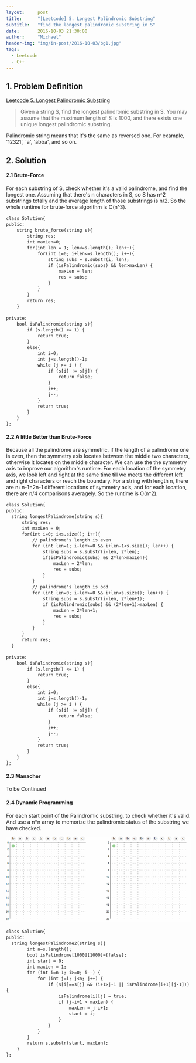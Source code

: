 ```yaml
---
layout:     post
title:      "[Leetcode] 5. Longest Palindromic Substring"
subtitle:   "find the longest palindromic substring in S"
date:       2016-10-03 21:30:00
author:     "Michael"
header-img: "img/in-post/2016-10-03/bg1.jpg"
tags:
  - Leetcode
  - C++
---
```


## 1. Problem Definition

[Leetcode 5. Longest Palindromic Substring](https://leetcode.com/problems/longest-palindromic-substring/)

> Given a string S, find the longest palindromic substring in S. You may assume that the maximum length of S is 1000, and there exists one unique longest palindromic substring.

Palindromic string means that it's the same as reversed one. For example, '12321', 'a', 'abba', and so on.

## 2. Solution  

<p></p>

#### 2.1 Brute-Force ####

For each substring of S, check whether it's a valid palindrome, and find the longest one. Assuming that there's n characters in S, so S has n^2 substrings totally and the average length of those substrings is n/2. So the whole runtime for brute-force algorithm is O(n^3).

````
class Solution{
public:
    string brute_force(string s){
        string res;
        int maxLen=0;
        for(int len = 1; len<=s.length(); len++){
            for(int i=0; i+len<=s.length(); i++){
                string subs = s.substr(i, len);
                if (isPalindromic(subs) && len>maxLen) {
                    maxLen = len;
                    res = subs;
                }
            }
        }
        return res;
    }

private:
    bool isPalindromic(string s){
        if (s.length() <= 1) {
            return true;
        }
        else{
            int i=0;
            int j=s.length()-1;
            while (j >= i ) {
                if (s[i] != s[j]) {
                    return false;
                }
                i++;
                j--;
            }
            return true;
        }
    }
};
````

#### 2.2 A little Better than Brute-Force ####

Because all the palindrome are symmetric, if the length of a palindrome one is even, then the symmetry axis locates between the middle two characters, otherwise it locates on the middle character. We can use the the symmetry axis to improve our algorithm's runtime. For each location of the symmetry axis, we look left and right at the same time till we meets the different left and right characters or reach the boundary. For a string with length n, there are n+n-1=2n-1 different locations of symmetry axis, and for each location, there are n/4 comparisons averagely. So the runtime is O(n^2).

````
class Solution{
public:
  string longestPalindrome(string s){
      string res;
      int maxLen = 0;
      for(int i=0; i<s.size(); i++){
          // palindrome's length is even
          for (int len=1; i-len>=0 && i+len-1<s.size(); len++) {
              string subs = s.substr(i-len, 2*len);
              if(isPalindromic(subs) && 2*len>maxLen){
                  maxLen = 2*len;
                  res = subs;
              }
          }
          // palindrome's length is odd
          for (int len=0; i-len>=0 && i+len<s.size(); len++) {
              string subs = s.substr(i-len, 2*len+1);
              if (isPalindromic(subs) && (2*len+1)>maxLen) {
                  maxLen = 2*len+1;
                  res = subs;
              }
          }
      }
      return res;
  }

private:
    bool isPalindromic(string s){
        if (s.length() <= 1) {
            return true;
        }
        else{
            int i=0;
            int j=s.length()-1;
            while (j >= i ) {
                if (s[i] != s[j]) {
                    return false;
                }
                i++;
                j--;
            }
            return true;
        }
    }
};
````

#### 2.3 Manacher ####

To be Continued

#### 2.4 Dynamic Programming ####

For each start point of the Palindromic substring, to check whether it's valid. And use a n*n array to memorize the palindromic status of the substring we have checked.

![img](/img/in-post/2016-10-03/bg.gif)
<!--
<span class="caption text-muted">To go places and do things that have never been done before – that’s what living is all about.</span> -->


````
class Solution{
public:
  string longestPalindrome2(string s){
        int n=s.length();
        bool isPalindrome[1000][1000]={false};
        int start = 0;
        int maxLen = 1;
        for (int i=n-1; i>=0; i--) {
            for (int j=i; j<n; j++) {
                if (s[i]==s[j] && (i+1>j-1 || isPalindrome[i+1][j-1])) {
                    isPalindrome[i][j] = true;
                    if (j-i+1 > maxLen) {
                        maxLen = j-i+1;
                        start = i;
                    }
                }
            }
        }
        return s.substr(start, maxLen);
    }
};
````
